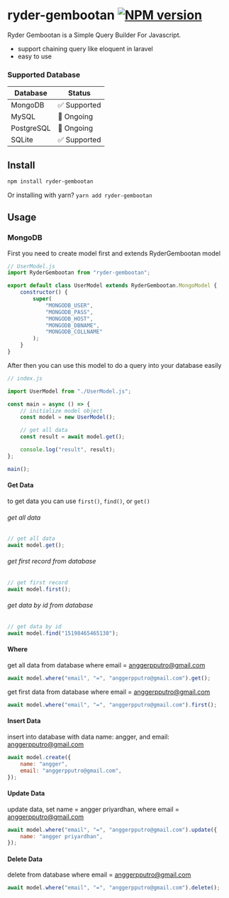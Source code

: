# ryder-gembootan [![NPM version](https://img.shields.io/npm/v/ryder-gembootan.svg?style=flat-square)](https://www.npmjs.com/package/ryder-gembootan)

Ryder Gembootan is a Simple Query Builder For Javascript.

-   support chaining query like eloquent in laravel
-   easy to use

### Supported Database

| Database   | Status       |
| ---------- | ------------ |
| MongoDB    | ✅ Supported |
| MySQL      | 🚧 Ongoing   |
| PostgreSQL | 🚧 Ongoing   |
| SQLite     | ✅ Supported |

<!-- -   [Install](#-install)
-   [Usage](#-usage) -->

## Install

```bash
npm install ryder-gembootan
```

Or installing with yarn? `yarn add ryder-gembootan`

## Usage

### MongoDB

First you need to create model first and extends RyderGembootan model

```javascript
// UserModel.js
import RyderGembootan from "ryder-gembootan";

export default class UserModel extends RyderGembootan.MongoModel {
	constructor() {
		super(
			"MONGODB_USER",
			"MONGODB_PASS",
			"MONGODB_HOST",
			"MONGODB_DBNAME",
			"MONGODB_COLLNAME"
		);
	}
}
```

After then you can use this model to do a query into your database easily

```javascript
// index.js

import UserModel from "./UserModel.js";

const main = async () => {
	// initialize model object
	const model = new UserModel();

	// get all data
	const result = await model.get();

	console.log("result", result);
};

main();
```

#### Get Data

to get data you can use `first()`, `find()`, or `get()`

###### get all data

```javascript
// get all data
await model.get();
```

###### get first record from database

```javascript
// get first record
await model.first();
```

###### get data by id from database

```javascript
// get data by id
await model.find("15198465465138");
```

#### Where

get all data from database where email = anggerpputro@gmail.com

```javascript
await model.where("email", "=", "anggerpputro@gmail.com").get();
```

get first data from database where email = anggerpputro@gmail.com

```javascript
await model.where("email", "=", "anggerpputro@gmail.com").first();
```

#### Insert Data

insert into database with data name: angger, and email: anggerpputro@gmail.com

```javascript
await model.create({
	name: "angger",
	email: "anggerpputro@gmail.com",
});
```

#### Update Data

update data, set name = angger priyardhan, where email = anggerpputro@gmail.com

```javascript
await model.where("email", "=", "anggerpputro@gmail.com").update({
	name: "angger priyardhan",
});
```

#### Delete Data

delete from database where email = anggerpputro@gmail.com

```javascript
await model.where("email", "=", "anggerpputro@gmail.com").delete();
```
